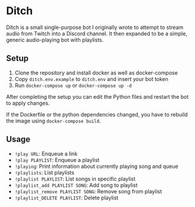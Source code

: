 # Ditch

Ditch is a small single-purpose bot I originally wrote to attempt to stream audio from Twitch into a
Discord channel. It then expanded to be a simple, generic audio-playing bot with playlists.

## Setup

1. Clone the repository and install docker as well as docker-compose
1. Copy `ditch.env.example` to `ditch.env` and insert your bot token
1. Run `docker-compose up` or `docker-compose up -d`

After completing the setup you can edit the Python files and restart the bot to apply changes.

If the Dockerfile or the python dependencies changed, you have to rebuild the image using
`docker-compose build`.

## Usage

- `!play URL`: Enqueue a link
- `!play PLAYLIST`: Enqueue a playlist
- `!playing`: Print information about currently playing song and queue
- `!playlists`: List playlists
- `!playlist PLAYLIST`: List songs in specific playlist
- `!playlist_add PLAYLIST SONG`: Add song to playlist
- `!playlist_remove PLAYLIST SONG`: Remove song from playlist
- `!playlist_DELETE PLAYLIST`: Delete playlist
